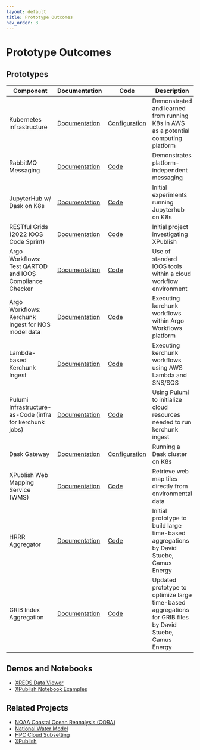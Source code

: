 ```yaml
---
layout: default
title: Prototype Outcomes
nav_order: 3
---
```


# Prototype Outcomes

## Prototypes

| Component | Documentation | Code | Description |
| --------- | ---- | ------------  | ----------- |
| Kubernetes infrastructure | [Documentation](../architecture/kubernetes.md) | [Configuration](../../k8s/README.md) | Demonstrated and learned from running K8s in AWS as a potential computing platform
| RabbitMQ Messaging | [Documentation](./ingest/events.md#rabbitmq) | [Code](https://github.com/asascience-open/nextgen-dmac/tree/main/messaging) | Demonstrates platform-independent messaging |
| JupyterHub w/ Dask on K8s | [Documentation](https://z2jh.jupyter.org/en/stable/) | [Code](https://github.com/asascience-open/nextgen-dmac/tree/main/jupyterhub) | Initial experiments running Jupyterhub on K8s |
| RESTful Grids (2022 IOOS Code Sprint) | [Documentation](https://ioos.github.io/ioos-code-sprint/2022/topics/05-restful-services-for-gridded-data.html) | [Code](https://github.com/asascience-open/restful-grids) | Initial project investigating XPublish |
| Argo Workflows: Test QARTOD and IOOS Compliance Checker | [Documentation](https://github.com/asascience-open/nextgen-dmac/tree/main/qc_and_cchecker#readme) | [Code](https://github.com/asascience-open/nextgen-dmac/tree/main/qc_and_cchecker) | Use of standard IOOS tools within a cloud workflow environment |
| Argo Workflows: Kerchunk Ingest for NOS model data | [Documentation](https://github.com/asascience-open/nextgen-dmac/tree/main/kerchunk#readme) | [Code](https://github.com/asascience-open/nextgen-dmac/tree/main/kerchunk) | Executing kerchunk workflows within Argo Workflows platform |
| Lambda-based Kerchunk Ingest | [Documentation](./ingest/ingest-prototype.md) | [Code](https://github.com/asascience-open/nextgen-dmac/tree/main/cloud_aggregator) | Executing kerchunk workflows using AWS Lambda and SNS/SQS |
| Pulumi Infrastructure-as-Code (infra for kerchunk jobs) | [Documentation](https://www.pulumi.com/docs/) | [Code](https://github.com/asascience-open/nextgen-dmac/tree/main/cloud_aggregator#cloud-aggregator) | Using Pulumi to initialize cloud resources needed to run kerchunk ingest |
| Dask Gateway | [Documentation](https://gateway.dask.org/install-kube.html) | [Configuration](https://github.com/asascience-open/nextgen-dmac/tree/main/dask) | Running a Dask cluster on K8s |
| XPublish Web Mapping Service (WMS) | [Documentation](https://github.com/xpublish-community/xpublish-wms#readme) | [Code](https://github.com/xpublish-community/xpublish-wms) | Retrieve web map tiles directly from environmental data |
| HRRR Aggregator | [Documentation](https://github.com/asascience-open/nextgen-dmac/tree/main/hrrr_aggregator#readme) | [Code](https://github.com/asascience-open/nextgen-dmac/tree/main/hrrr_aggregator) | Initial prototype to build large time-based aggregations by David Stuebe, Camus Energy |
| GRIB Index Aggregation | [Documentation](https://github.com/asascience-open/nextgen-dmac/tree/main/grib_index_aggregation#readme) | [Code](https://github.com/asascience-open/nextgen-dmac/tree/main/grib_index_aggregation) | Updated prototype to optimize large time-based aggregations for GRIB files by David Stuebe, Camus Energy |

## Demos and Notebooks

- [XREDS Data Viewer](https://nextgen-dev.ioos.us/xreds/)
- [XPublish Notebook Examples](https://github.com/asascience-open/nextgen-ioos-2023)

## Related Projects

- [NOAA Coastal Ocean Reanalysis (CORA)](../analysis/cora.md)
- [National Water Model](https://github.com/asascience-open/NWM)
- [HPC Cloud Subsetting](https://github.com/asascience-open/HPC-Cloud-Subsetting)
- [XPublish](https://xpublish.readthedocs.io/en/latest/)